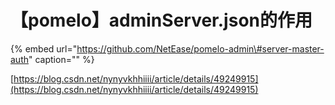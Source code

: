 # 【pomelo】adminServer.json的作用

{% embed url="https://github.com/NetEase/pomelo-admin\#server-master-auth" caption="" %}

[https://blog.csdn.net/nynyvkhhiiii/article/details/49249915](https://blog.csdn.net/nynyvkhhiiii/article/details/49249915)

